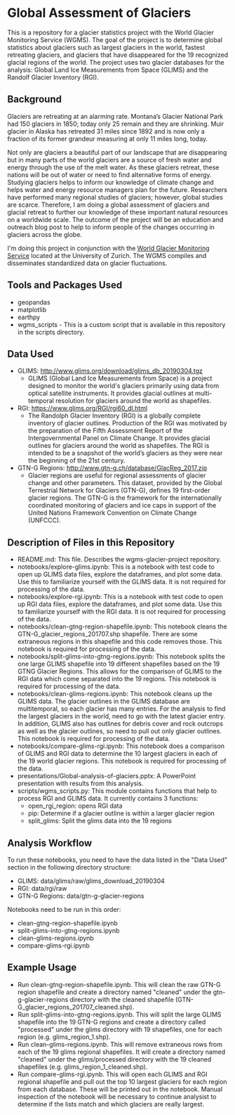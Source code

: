 # Global Assessment of Glaciers
This is a repository for a glacier statistics project with the World Glacier Monitoring Service (WGMS). The goal of the project is to determine global statistics about glaciers such as largest glaciers in the world, fastest retreating glaciers, and glaciers that have disappeared for the 19 recognized glacial regions of the world. The project uses two glacier databases for the analysis: Global Land Ice Measurements from Space (GLIMS) and the Randolf Glacier Inventory (RGI).

## Background
Glaciers are retreating at an alarming rate. Montana’s Glacier National Park had 150 glaciers in 1850; today only 25 remain and they are shrinking. Muir glacier in Alaska has retreated 31 miles since 1892 and is now only a fraction of its former grandeur measuring at only 11 miles long, today. 

Not only are glaciers a beautiful part of our landscape that are disappearing but in many parts of the world glaciers are a source of fresh water and energy through the use of the melt water. As these glaciers retreat, these nations will be out of water or need to find alternative forms of energy. Studying glaciers helps to inform our knowledge of climate change and helps water and energy resource managers plan for the future. Researchers have performed many regional studies of glaciers; however, global studies are scarce. Therefore, I am doing a global assessment of glaciers and glacial retreat to further our knowledge of these important natural resources on a worldwide scale. The outcome of the project will be an education and outreach blog post to help to inform people of the changes occurring in glaciers across the globe.

I'm doing this project in conjunction with the [World Glacier Monitoring Service](https://wgms.ch/) located at the University of Zurich. The WGMS compiles and disseminates standardized data on glacier fluctuations.

## Tools and Packages Used

* geopandas
* matplotlib
* earthpy
* wgms_scripts - This is a custom script that is available in this repository in the scripts directory.

## Data Used

* GLIMS: http://www.glims.org/download/glims_db_20190304.tgz
  * GLIMS (Global Land Ice Measurements from Space) is a project designed to monitor the world's glaciers primarily using data from optical satellite instruments. It provides glacial outlines at multi-temporal resolution for glaciers around the world as shapefiles.
* RGI: https://www.glims.org/RGI/rgi60_dl.html
  * The Randolph Glacier Inventory (RGI) is a globally complete inventory of glacier outlines. Production of the RGI was motivated
by the preparation of the Fifth Assessment Report of the Intergovernmental Panel on Climate Change. It provides glacial outlines for glaciers around the world as shapefiles. The RGI is intended to be a snapshot of the world’s glaciers as they were near the beginning of the 21st century.
* GTN-G Regions: http://www.gtn-g.ch/database/GlacReg_2017.zip
  * Glacier regions are useful for regional assessments of glacier change and other parameters. This dataset, provided by the Global Terrestrial Network for Glaciers (GTN-G), defines 19 first-order glacier regions. The GTN-G is the framework for the internationally coordinated monitoring of glaciers and ice caps in support of the United Nations Framework Convention on Climate Change (UNFCCC).

## Description of Files in this Repository

* README.md: This file. Describes the wgms-glacier-project repository.
* notebooks/explore-glims.ipynb: This is a notebook with test code to open up GLIMS data files, explore the dataframes, and plot some data. Use this to familiarize yourself with the GLIMS data. It is not required for processing of the data.
* notebooks/explore-rgi.ipynb: This is a notebook with test code to open up RGI data files, explore the dataframes, and plot some data. Use this to familiarize yourself with the RGI data. It is not required for processing of the data.
* notebooks/clean-gtng-region-shapefile.ipynb: This notebook cleans the GTN-G_glacier_regions_201707.shp shapefile. There are some extraneous regions in this shapefile and this code removes those. This notebook is required for processing of the data.
* notebooks/split-glims-into-gtng-regions.ipynb: This notebook splits the one large GLIMS shapefile into 19 different shapefiles based on the 19 GTNG Glacier Regions. This allows for the comparison of GLIMS to the RGI data which come separated into the 19 regions. This notebook is required for processing of the data.
* notebooks/clean-glims-regions.ipynb: This notebook cleans up the GLIMS data. The glacier outlines in the GLIMS database are multitemporal, so each glacier has many entries. For the analysis to find the largest glaciers in the world, need to go with the latest glacier entry. In addition, GLIMS also has outlines for debris cover and rock outcrops as well as the glacier outlines, so need to pull out only glacier outlines. This notebook is required for processing of the data.
* notebooks/compare-glims-rgi.ipynb: This notebook does a comparison of GLIMS and RGI data to determine the 10 largest glaciers in each of the 19 world glacier regions. This notebook is required for processing of the data.
* presentations/Global-analysis-of-glaciers.pptx: A PowerPoint presentation with results from this analysis.
* scripts/wgms_scripts.py: This module contains functions that help to process RGI and GLIMS data.
It currently contains 3 functions:
   * open_rgi_region: opens RGI data
   * pip: Determine if a glacier outline is within a larger glacier region
   * split_glims: Split the glims data into the 19 regions

## Analysis Workflow

To run these notebooks, you need to have the data listed in the "Data Used" section in the following directory structure:
* GLIMS: data/glims/raw/glims_download_20190304
* RGI: data/rgi/raw
* GTN-G Regions: data/gtn-g-glacier-regions

Notebooks need to be run in this order:
* clean-gtng-region-shapefile.ipynb
* split-glims-into-gtng-regions.ipynb
* clean-glims-regions.ipynb
* compare-glims-rgi.ipynb

## Example Usage

* Run clean-gtng-region-shapefile.ipynb. This will clean the raw GTN-G region shapefile and create a directory named "cleaned" under the gtn-g-glacier-regions directory with the cleaned shapefile (GTN-G_glacier_regions_201707_cleaned.shp).
* Run split-glims-into-gtng-regions.ipynb. This will split the large GLIMS shapefile into the 19 GTN-G regions and create a directory called "processed" under the glims directory with 19 shapefiles, one for each region (e.g. glims_region_1.shp).
* Run clean-glims-regions.ipynb. This will remove extraneous rows from each of the 19 glims regional shapefiles. It will create a directory named "cleaned" under the glims/processed directory with the 19 cleaned shapefiles (e.g. glims_region_1_cleaned.shp).
* Run compare-glims-rgi.ipynb. This will open each GLIMS and RGI regional shapefile and pull out the top 10 largest glaciers for each region from each database. These will be printed out in the notebook. Manual inspection of the notebook will be necessary to continue analysist to determine if the lists match and which glaciers are really largest.
